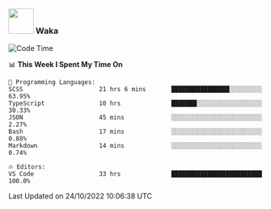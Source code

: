 ### <img src="https://media.giphy.com/media/VgCDAzcKvsR6OM0uWg/giphy.gif" width="50"> Waka

  <!--START_SECTION:waka-->
![Code Time](http://img.shields.io/badge/Code%20Time-979%20hrs%2040%20mins-blue)

📊 **This Week I Spent My Time On** 

```text
💬 Programming Languages: 
SCSS                     21 hrs 6 mins       ████████████████░░░░░░░░░   63.95% 
TypeScript               10 hrs              ███████░░░░░░░░░░░░░░░░░░   30.33% 
JSON                     45 mins             ░░░░░░░░░░░░░░░░░░░░░░░░░   2.27% 
Bash                     17 mins             ░░░░░░░░░░░░░░░░░░░░░░░░░   0.88% 
Markdown                 14 mins             ░░░░░░░░░░░░░░░░░░░░░░░░░   0.74%

🔥 Editors: 
VS Code                  33 hrs              █████████████████████████   100.0%

```


 Last Updated on 24/10/2022 10:06:38 UTC
<!--END_SECTION:waka-->

